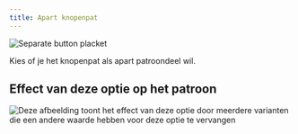```yaml
---
title: Apart knopenpat
---
```


![Separate button placket](seperatebuttonplacket.svg)

Kies of je het knopenpat als apart patroondeel wil.

## Effect van deze optie op het patroon

![Deze afbeelding toont het effect van deze optie door meerdere varianten die een andere waarde hebben voor deze optie te vervangen](simon_seperatebuttonplacket_sample.svg "Effect van deze optie op het patroon")
